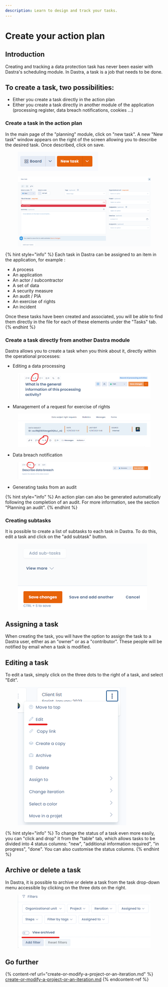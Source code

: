 ```yaml
---
description: Learn to design and track your tasks.
---
```


# Create your action plan

## Introduction

Creating and tracking a data protection task has never been easier with Dastra's scheduling module. In Dastra, a task is a job that needs to be done.

## To create a task, two possibilities:

* Either you create a task directly in the action plan
* Either you create a task directly in another module of the application (processing register, data breach notifications, cookies ...)

### Create a task in the action plan

In the main page of the "planning" module, click on "new task". A new "New task" window appears on the right of the screen allowing you to describe the desired task. Once described, click on save.

<figure><img src="../../.gitbook/assets/image (149).png" alt=""><figcaption></figcaption></figure>

<figure><img src="../../.gitbook/assets/image (135).png" alt=""><figcaption></figcaption></figure>

{% hint style="info" %}
Each task in Dastra can be assigned to an item in the application, for example :&#x20;

* A process&#x20;
* An application&#x20;
* An actor / subcontractor&#x20;
* A set of data&#x20;
* A security measure&#x20;
* An audit / PIA&#x20;
* An exercise of rights&#x20;
* An incident&#x20;

Once these tasks have been created and associated, you will be able to find them directly in the file for each of these elements under the "Tasks" tab.
{% endhint %}

### Create a task directly from another Dastra module

Dastra allows you to create a task when you think about it, directly within the operational processes:

* Editing a data processing

<figure><img src="../../.gitbook/assets/image (101).png" alt=""><figcaption></figcaption></figure>

* Management of a request for exercise of rights

<figure><img src="../../.gitbook/assets/image (104).png" alt=""><figcaption></figcaption></figure>

* Data breach notification

<figure><img src="../../.gitbook/assets/image (112).png" alt=""><figcaption></figcaption></figure>

* Generating tasks from an audit

{% hint style="info" %}
An action plan can also be generated automatically following the completion of an audit. For more information, see the section "Planning an audit".
{% endhint %}

### Creating subtasks

It is possible to create a list of subtasks to each task in Dastra. To do this, edit a task and click on the "add subtask" button.

<figure><img src="../../.gitbook/assets/image (117).png" alt=""><figcaption></figcaption></figure>

## Assigning a task

When creating the task, you will have the option to assign the task to a Dastra user, either as an "owner" or as a "contributor". These people will be notified by email when a task is modified.

## Editing a task

To edit a task, simply click on the three dots to the right of a task, and select "Edit".

<figure><img src="../../.gitbook/assets/image (103).png" alt=""><figcaption></figcaption></figure>

{% hint style="info" %}
To change the status of a task even more easily, you can "click and drop" it from the "table" tab, which allows tasks to be divided into 4 status columns: "new", "additional information required", "in progress", "done". You can also customise the status columns.
{% endhint %}

## Archive or delete a task

In Dastra, it is possible to archive or delete a task from the task drop-down menu accessible by clicking on the three dots on the right.

<figure><img src="../../.gitbook/assets/image (130).png" alt=""><figcaption></figcaption></figure>

## Go further

{% content-ref url="create-or-modify-a-project-or-an-iteration.md" %}
[create-or-modify-a-project-or-an-iteration.md](create-or-modify-a-project-or-an-iteration.md)
{% endcontent-ref %}

